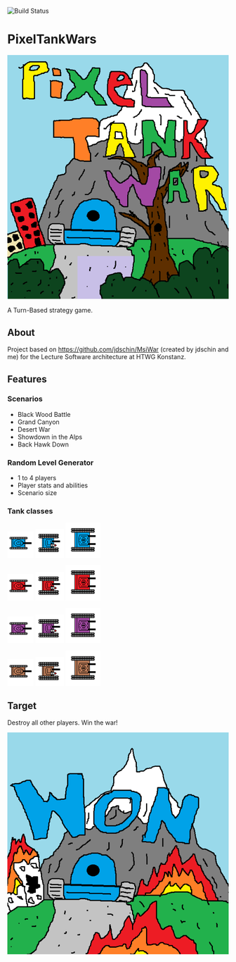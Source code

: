 ![Build Status](https://travis-ci.org/AbgespaceterTyp/PixelTankWars.svg?branch=master)

# PixelTankWars

![Alt-Text](https://github.com/AbgespaceterTyp/PixelTankWars/blob/master/app/src/main/resources/images/background_opening.png "Pixel Tank Wars")

A Turn-Based strategy game.

## About

Project based on https://github.com/jdschin/MsiWar (created by jdschin and me) for the Lecture Software architecture at HTWG Konstanz.

## Features

### Scenarios

* Black Wood Battle
* Grand Canyon
* Desert War
* Showdown in the Alps
* Back Hawk Down

### Random Level Generator

* 1 to 4 players
* Player stats and abilities
* Scenario size

### Tank classes

![Alt-Text](https://github.com/AbgespaceterTyp/PixelTankWars/blob/master/app/src/main/resources/images/light_tank_blue_90.png "Light Tank")
![Alt-Text](https://github.com/AbgespaceterTyp/PixelTankWars/blob/master/app/src/main/resources/images/medium_tank_blue_90.png "Medium Tank")
![Alt-Text](https://github.com/AbgespaceterTyp/PixelTankWars/blob/master/app/src/main/resources/images/heavy_tank_blue_90.png "Heavy Tank")

![Alt-Text](https://github.com/AbgespaceterTyp/PixelTankWars/blob/master/app/src/main/resources/images/light_tank_red_90.png "Light Tank")
![Alt-Text](https://github.com/AbgespaceterTyp/PixelTankWars/blob/master/app/src/main/resources/images/medium_tank_red_90.png "Medium Tank")
![Alt-Text](https://github.com/AbgespaceterTyp/PixelTankWars/blob/master/app/src/main/resources/images/heavy_tank_red_90.png "Heavy Tank")

![Alt-Text](https://github.com/AbgespaceterTyp/PixelTankWars/blob/master/app/src/main/resources/images/light_tank_purple_90.png "Light Tank")
![Alt-Text](https://github.com/AbgespaceterTyp/PixelTankWars/blob/master/app/src/main/resources/images/medium_tank_purple_90.png "Medium Tank")
![Alt-Text](https://github.com/AbgespaceterTyp/PixelTankWars/blob/master/app/src/main/resources/images/heavy_tank_purple_90.png "Heavy Tank")

![Alt-Text](https://github.com/AbgespaceterTyp/PixelTankWars/blob/master/app/src/main/resources/images/light_tank_brown_90.png "Light Tank")
![Alt-Text](https://github.com/AbgespaceterTyp/PixelTankWars/blob/master/app/src/main/resources/images/medium_tank_brown_90.png "Medium Tank")
![Alt-Text](https://github.com/AbgespaceterTyp/PixelTankWars/blob/master/app/src/main/resources/images/heavy_tank_brown_90.png "Heavy Tank")

## Target

Destroy all other players. Win the war!

![Alt-Text](https://github.com/AbgespaceterTyp/PixelTankWars/blob/master/app/src/main/resources/images/background_won_blue.png "Win the war!")
